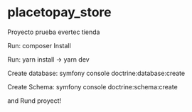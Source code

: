 # placetopay_store
Proyecto prueba evertec tienda


Run: composer Install

Run: yarn install -> yarn dev

Create database:  symfony console  doctrine:database:create

Create Schema: symfony console doctrine:schema:create 

and Rund proyect!

